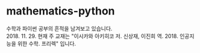 # mathematics-python  
수학과 파이썬 공부의 흔적을 남겨보고 있습니다.  
2018. 11. 29. 현재 주 교재는 "이시카와 아키히코 저. 신상재, 이진희 역. 2018. 인공지능을 위한 수학. 프리렉" 입니다.  
